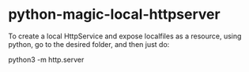 # python-magic-local-httpserver

To create a local HttpService and expose localfiles as a resource, using python, go to the desired folder, and then just do:

python3 -m http.server 
